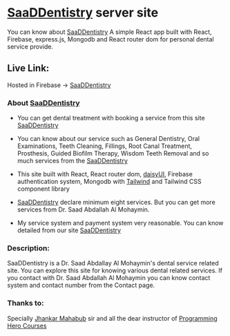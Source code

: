 # [SaaDDentistry](https://saad-dentistry.web.app/) server site

You can know about [SaaDDentistry](https://saad-dentistry.web.app/) A simple React app built with React, Firebase, express.js, Mongodb and React router dom for personal dental service provide.

## Live Link:

Hosted in Firebase -> [SaaDDentistry](https://saad-dentistry.web.app/)

### About [SaaDDentistry](https://saad-dentistry.web.app/)
* You can get dental treatment with booking a service from this site [SaaDDentistry](https://saad-dentistry.web.app/)
* You can know about our service such as General Dentistry, Oral Examinations, Teeth Cleaning, Fillings, Root Canal Treatment, Prosthesis, Guided Biofilm Therapy, Wisdom Teeth Removal and so much services from the [SaaDDentistry](https://saad-dentistry.web.app/)
* This site built with React, React router dom, [daisyUI](https://daisyui.com/), Firebase authentication system, Mongodb with [Tailwind](https://tailwindcss.com/) and Tailwind CSS component library
  
* [SaaDDentistry](https://saad-dentistry.web.app/) declare minimum eight services. But you can get more services from Dr. Saad Abdallah Al Mohaymin.
* My service system and payment system very reasonable. You can know detailed from our site [SaaDDentistry](https://saad-dentistry.web.app/)

### Description:
SaaDDentistry is a Dr. Saad Abdallay Al Mohaymin's dental service related site. You can explore this site for knowing various dental related services. If you contact with Dr. Saad Abdallah Al Mohaymin you can know contact system and contact number from the Contact page.

### Thanks to:
Specially [Jhankar Mahabub](https://www.facebook.com/JhankarMahbub) sir and all the dear instructor of [Programming Hero Courses](https://web.programming-hero.com/)
